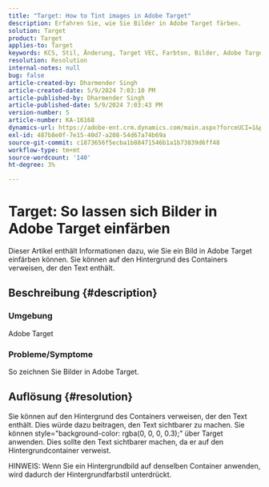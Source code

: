 ```yaml
---
title: "Target: How to Tint images in Adobe Target"
description: Erfahren Sie, wie Sie Bilder in Adobe Target färben.
solution: Target
product: Target
applies-to: Target
keywords: KCS, Stil, Änderung, Target VEC, Farbton, Bilder, Adobe Target
resolution: Resolution
internal-notes: null
bug: false
article-created-by: Dharmender Singh
article-created-date: 5/9/2024 7:03:10 PM
article-published-by: Dharmender Singh
article-published-date: 5/9/2024 7:03:43 PM
version-number: 5
article-number: KA-16168
dynamics-url: https://adobe-ent.crm.dynamics.com/main.aspx?forceUCI=1&pagetype=entityrecord&etn=knowledgearticle&id=c0b589c3-360e-ef11-9f8a-6045bd006b25
exl-id: 487b8e0f-7e15-40d7-a208-54d67a74b69a
source-git-commit: c1873656f5ecba1b88471546b1a1b73839d6ff48
workflow-type: tm+mt
source-wordcount: '140'
ht-degree: 3%

---
```


# Target: So lassen sich Bilder in Adobe Target einfärben


Dieser Artikel enthält Informationen dazu, wie Sie ein Bild in Adobe Target einfärben können. Sie können auf den Hintergrund des Containers verweisen, der den Text enthält.

## Beschreibung {#description}


### <b>Umgebung</b>

Adobe Target

### <b>Probleme/Symptome</b>

So zeichnen Sie Bilder in Adobe Target.


## Auflösung {#resolution}


Sie können auf den Hintergrund des Containers verweisen, der den Text enthält. Dies würde dazu beitragen, den Text sichtbarer zu machen.
Sie können style=&quot;background-color: rgba(0, 0, 0, 0.3);&quot; über Target anwenden. Dies sollte den Text sichtbarer machen, da er auf den Hintergrundcontainer verweist.

HINWEIS: Wenn Sie ein Hintergrundbild auf denselben Container anwenden, wird dadurch der Hintergrundfarbstil unterdrückt.
